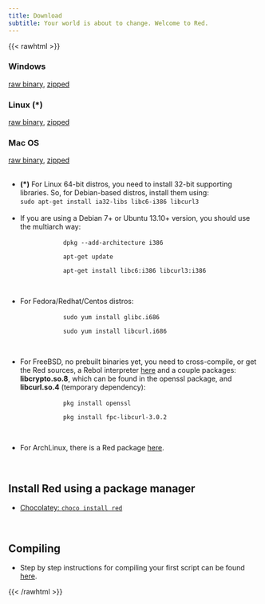 ```yaml
---
title: Download
subtitle: Your world is about to change. Welcome to Red.
---
```


{{< rawhtml >}}

<h3>Windows</h3>
<a href="https://static.red-lang.org/dl/auto/win/red-latest.exe">raw binary</a>, <a href="https://static.red-lang.org/dl/auto/win/red-latest.zip">zipped</a>

<h3>Linux (*)</h3> 
<a href="https://static.red-lang.org/dl/auto/linux/red-latest.exe">raw binary</a>, <a href="https://static.red-lang.org/dl/auto/linux/red-latest.zip">zipped</a>

<h3>Mac OS</h3>
<a href="https://static.red-lang.org/dl/auto/mac/red-latest.exe">raw binary</a>, <a href="https://static.red-lang.org/dl/auto/mac/red-latest.zip">zipped</a><br>
<br>
<ul>
    <li>
        <b>(*)</b> For Linux 64-bit distros, you need to install 32-bit supporting libraries. So, for Debian-based distros, install them using:<br>
        <code>sudo apt-get install ia32-libs libc6-i386 libcurl3</code>
    </li><br>
    <li>
        If you are using a Debian 7+ or Ubuntu 13.10+ version, you should use the multiarch way:<br>
        <code>
            dpkg --add-architecture i386<br>
            apt-get update<br>
            apt-get install libc6:i386 libcurl3:i386<br>
        </code>
    </li><br>
    <li>
        For Fedora/Redhat/Centos distros:<br>
        <code>
            sudo yum install glibc.i686<br>
            sudo yum install libcurl.i686<br>
        </code>
    </li><br>
    <li>
        For FreeBSD, no prebuilt binaries yet, you need to cross-compile, or get the Red sources, a Rebol interpreter <a href="http://www.rebol.com/downloads/v278/rebol-core-278-7-2.tar.gz">here</a> and a couple packages: <b>libcrypto.so.8</b>, which can be found in the openssl package, and <b>libcurl.so.4</b> (temporary dependency):<br>
        <code>
            pkg install openssl<br>
            pkg install fpc-libcurl-3.0.2<br>
        </code>
    </li><br>
    <li>
        For ArchLinux, there is a Red package <a href="https://aur.archlinux.org/packages/red/">here</a>.<br>
    </li>
</ul>
<br>

<h2>Install Red using a package manager</h2>
    <ul>
        <li>
            <a href="https://chocolatey.org/packages/red">Chocolatey:&nbsp<code>choco install red</code></a>
        </li>
    </ul>
<br>

<h2>Compiling</h2>
    <ul>
        <li>
            Step by step instructions for compiling your first script can be found <a href="https://github.com/dockimbel/Red/blob/master/README.md">here</a>.
        </li>
    </ul>

{{< /rawhtml >}}